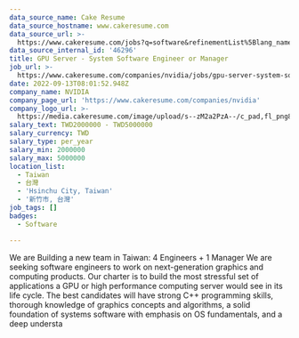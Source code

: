 ```yaml
---
data_source_name: Cake Resume
data_source_hostname: www.cakeresume.com
data_source_url: >-
  https://www.cakeresume.com/jobs?q=software&refinementList%5Blang_name%5D%5B0%5D=English&refinementList%5Bsalary_type%5D=per_year&range%5Bsalary_range%5D%5Bmin%5D=1000000&page=2
data_source_internal_id: '46296'
title: GPU Server - System Software Engineer or Manager
job_url: >-
  https://www.cakeresume.com/companies/nvidia/jobs/gpu-server-system-software-engineer-or-manager
date: 2022-09-13T08:01:52.948Z
company_name: NVIDIA
company_page_url: 'https://www.cakeresume.com/companies/nvidia'
company_logo_url: >-
  https://media.cakeresume.com/image/upload/s--zM2a2PzA--/c_pad,fl_png8,h_200,w_200/v1559036728/piuqflnr1jqp2o9kkouj.png
salary_text: TWD2000000 - TWD5000000
salary_currency: TWD
salary_type: per_year
salary_min: 2000000
salary_max: 5000000
location_list:
  - Taiwan
  - 台灣
  - 'Hsinchu City, Taiwan'
  - '新竹市, 台灣'
job_tags: []
badges:
  - Software

---
```


We are Building a new team in Taiwan: 4 Engineers + 1 Manager We are seeking software engineers to work on next-generation graphics and computing products. Our charter is to build the most stressful set of applications a GPU or high performance computing server would see in its life cycle. The best candidates will have strong C++ programming skills, thorough knowledge of graphics concepts and algorithms, a solid foundation of systems software with emphasis on OS fundamentals, and a deep understa